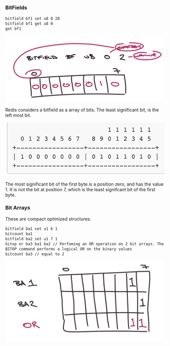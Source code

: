 ### BitFields

```
bitfield bf1 set u8 0 20
bitfield bf1 get u8 0
get bf1
```
![Lists](./bitfield_1.png?raw=true "Lists")

Redis considers a bitfield as a array of bits. The least significant bit, is the left most bit.

![Lists](./bitfield_2.png?raw=true "Lists")

The most significant bit of the first byte is a position zero, and has the value 1.
It is not the bit at position 7, which is the least signifcant bit of the first byte.

### Bit Arrays

These are compact optimized structures.
```
bitfield ba1 set u1 6 1
bitcount ba1
bitfield ba2 set u1 7 1
bitop or ba3 ba1 ba2 // Perfoming an OR operation on 2 bit arrays. The BITOP command performs a logical OR on the binary values
bitcount ba3 // equal to 2
```
![Lists](./bitfield_3.png?raw=true "Lists")

